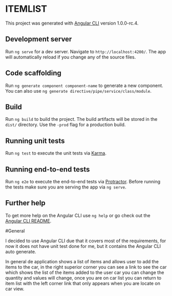 # ITEMLIST

This project was generated with [Angular CLI](https://github.com/angular/angular-cli) version 1.0.0-rc.4.

## Development server

Run `ng serve` for a dev server. Navigate to `http://localhost:4200/`. The app will automatically reload if you change any of the source files.

## Code scaffolding

Run `ng generate component component-name` to generate a new component. You can also use `ng generate directive/pipe/service/class/module`.

## Build

Run `ng build` to build the project. The build artifacts will be stored in the `dist/` directory. Use the `-prod` flag for a production build.

## Running unit tests

Run `ng test` to execute the unit tests via [Karma](https://karma-runner.github.io).

## Running end-to-end tests

Run `ng e2e` to execute the end-to-end tests via [Protractor](http://www.protractortest.org/).
Before running the tests make sure you are serving the app via `ng serve`.

## Further help

To get more help on the Angular CLI use `ng help` or go check out the [Angular CLI README](https://github.com/angular/angular-cli/blob/master/README.md).

#General

I decided to use Angular CLI due that it covers most of the requirements, for now it does not have unit test done for me, 
but it contains the Angular CLI auto generate.

In general de application shows a list of items and allows user to add the items to the car, in the right superior corner you can see a link to see the car 
which shows the list of the items added to the user car you can change the quantity and values will change, once you are on car list you can return to 
item list with the left corner link that only appears when you are locate on car view.

